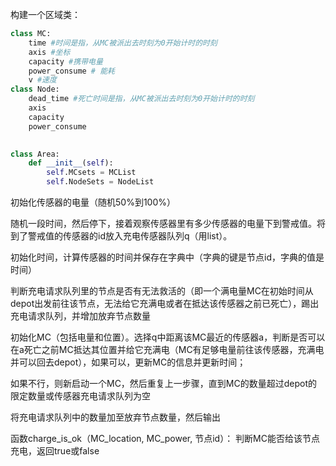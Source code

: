 构建一个区域类：
```python
class MC:
    time #时间是指，从MC被派出去时刻为0开始计时的时刻
    axis #坐标
    capacity #携带电量
    power_consume # 能耗
    v #速度
class Node:
    dead_time #死亡时间是指，从MC被派出去时刻为0开始计时的时刻
    axis
    capacity
    power_consume
    

class Area:
    def __init__(self):
        self.MCsets = MCList
        self.NodeSets = NodeList

```
初始化传感器的电量（随机50%到100%）

随机一段时间，然后停下，接着观察传感器里有多少传感器的电量下到警戒值。将到了警戒值的传感器的id放入充电传感器队列q（用list）。


初始化时间，计算传感器的时间并保存在字典中（字典的键是节点id，字典的值是时间）

判断充电请求队列里的节点是否有无法救活的（即一个满电量MC在初始时间从depot出发前往该节点，无法给它充满电或者在抵达该传感器之前已死亡），踢出充电请求队列，并增加放弃节点数量

初始化MC（包括电量和位置）。选择q中距离该MC最近的传感器a，判断是否可以在a死亡之前MC抵达其位置并给它充满电（MC有足够电量前往该传感器，充满电并可以回去depot），如果可以，更新MC的信息并更新时间；

如果不行，则新启动一个MC，然后重复上一步骤，直到MC的数量超过depot的限定数量或传感器充电请求队列为空

将充电请求队列中的数量加至放弃节点数量，然后输出


函数charge_is_ok（MC_location, MC_power, 节点id）：
    判断MC能否给该节点充电，返回true或false
